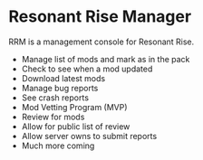 # Resonant Rise Manager

RRM is a management console for Resonant Rise. 
* Manage list of mods and mark as in the pack
* Check to see when a mod updated
* Download latest mods
* Manage bug reports
* See crash reports
* Mod Vetting Program (MVP)
 * Review for mods
 * Allow for public list of review
* Allow server owns to submit reports
* Much more coming
